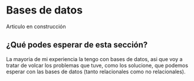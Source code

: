 # Bases de datos

Articulo en construcción

## ¿Qué podes esperar de esta sección?

La mayoria de mi experiencia la tengo con bases de datos, asi que voy a tratar de volcar los problemas que tuve, como los solucione, que podemos esperar con las bases de datos (tanto relacionales como no relacionales).